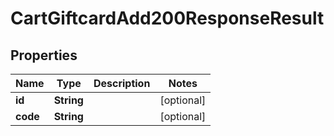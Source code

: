 

# CartGiftcardAdd200ResponseResult

## Properties

Name | Type | Description | Notes
------------ | ------------- | ------------- | -------------
**id** | **String** |  |  [optional]
**code** | **String** |  |  [optional]




